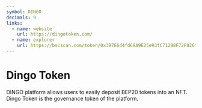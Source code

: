 ```yaml
---
symbol: DINGO
decimals: 9
links:
  - name: website
    url: https://dingotoken.com/
  - name: explorer
    url: https://bscscan.com/token/0x397E6d4fd68A9E25e93fC712B8F72F826f48a8ff
---
```


# Dingo Token

DINGO platform allows users to easily deposit BEP20 tokens into an NFT. Dingo Token is the governance token of the platform.
